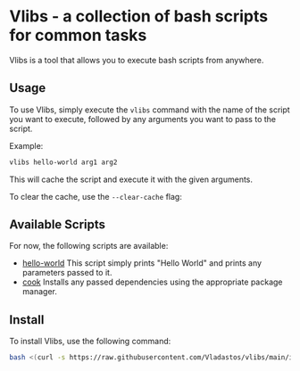 # Vlibs - a collection of bash scripts for common tasks

Vlibs is a tool that allows you to execute bash scripts from anywhere.

## Usage

To use Vlibs, simply execute the `vlibs` command with the name of the script you want to execute, followed by any arguments you want to pass to the script.

Example:

```bash
vlibs hello-world arg1 arg2
```

This will cache the script and execute it with the given arguments.

To clear the cache, use the `--clear-cache` flag:

## Available Scripts

For now, the following scripts are available:

- [hello-world](lib/hello-world/hello-world.bash)
 This script simply prints "Hello World" and prints any parameters passed to it.
- [cook](lib/cook/cook.bash) Installs any passed dependencies using the appropriate package manager.

## Install

To install Vlibs, use the following command:

```bash
bash <(curl -s https://raw.githubusercontent.com/Vladastos/vlibs/main/install.bash)
```
